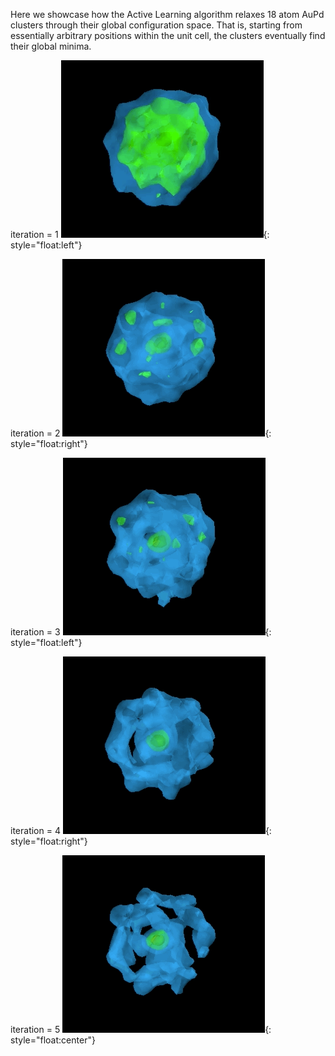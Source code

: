 Here we showcase how the Active Learning algorithm relaxes 18 atom AuPd clusters through their global configuration space.
That is, starting from essentially arbitrary positions within the unit cell, the clusters eventually find their global minima.

iteration = 1
![](ga1.gif){: style="float:left"}

iteration = 2
![](ga2.gif#right){: style="float:right"}

iteration = 3
![](ga3.gif#left){: style="float:left"}

iteration = 4
![](ga4.gif#right){: style="float:right"}

iteration = 5
![](ga5.gif#center){: style="float:center"}
